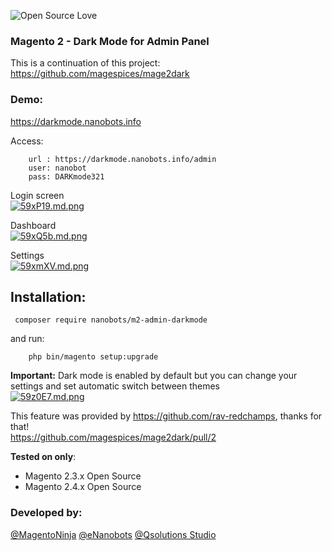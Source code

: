  ![Open Source Love](https://badges.frapsoft.com/os/v3/open-source.png?v=103)

### Magento 2 - Dark Mode for Admin Panel
This is a continuation of this project: https://github.com/magespices/mage2dark

### Demo:
https://darkmode.nanobots.info

Access:
```
    url : https://darkmode.nanobots.info/admin
    user: nanobot
    pass: DARKmode321
```

Login screen\
[![59xP19.md.png](https://iili.io/59xP19.md.png)](https://freeimage.host/i/59xP19)

Dashboard\
[![59xQ5b.md.png](https://iili.io/59xQ5b.md.png)](https://freeimage.host/i/59xQ5b)

Settings\
[![59xmXV.md.png](https://iili.io/59xmXV.md.png)](https://freeimage.host/i/59xmXV)

## Installation: 

```  
 composer require nanobots/m2-admin-darkmode
``` 

and run:
```
    php bin/magento setup:upgrade 
```

**Important:**
Dark mode is enabled by default but you can change your settings and set automatic switch between themes\
[![59z0E7.md.png](https://iili.io/59z0E7.md.png)](https://freeimage.host/i/59z0E7)

This feature was provided by https://github.com/rav-redchamps, thanks for that!\
https://github.com/magespices/mage2dark/pull/2

**Tested on only**: 
- Magento 2.3.x Open Source
- Magento 2.4.x Open Source

### Developed by:
[@MagentoNinja](https://twitter.com/MagentoNinja)
[@eNanobots](https://twitter.com/eNanobots)
[@Qsolutions Studio](https://twitter.com/QsolutionsStdio)